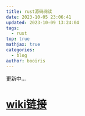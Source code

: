 ```yaml
---
title: rust源码阅读
date: 2023-10-05 23:06:41
updated: 2023-10-09 13:24:04
tags:
  - rust
top: true
mathjax: true
categories:
  - blog
author: booiris
---
```


更新中…

# **[wiki链接](/wiki/rust_code/index.md#目录)**
